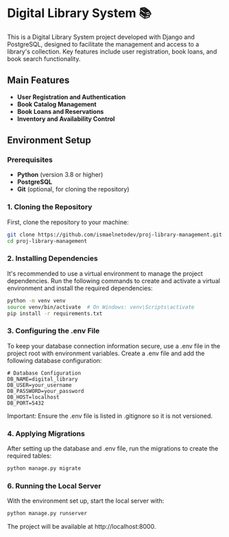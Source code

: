 # Digital Library System 📚

This is a Digital Library System project developed with Django and PostgreSQL, designed to facilitate the management and access to a library's collection. Key features include user registration, book loans, and book search functionality.

## Main Features

- **User Registration and Authentication**
- **Book Catalog Management**
- **Book Loans and Reservations**
- **Inventory and Availability Control**

## Environment Setup

### Prerequisites

- **Python** (version 3.8 or higher)
- **PostgreSQL**
- **Git** (optional, for cloning the repository)

### 1. Cloning the Repository

First, clone the repository to your machine:

```bash
git clone https://github.com/ismaelnetodev/proj-library-management.git
cd proj-library-management
```

### 2. Installing Dependencies
It's recommended to use a virtual environment to manage the project dependencies. Run the following commands to create and activate a virtual environment and install the required dependencies:
```bash
python -m venv venv
source venv/bin/activate  # On Windows: venv\Scripts\activate
pip install -r requirements.txt
```

### 3. Configuring the .env File
To keep your database connection information secure, use a .env file in the project root with environment variables. Create a .env file and add the following database configuration:
```plaintext
# Database Configuration
DB_NAME=digital_library
DB_USER=your_username
DB_PASSWORD=your_password
DB_HOST=localhost
DB_PORT=5432
```
Important: Ensure the .env file is listed in .gitignore so it is not versioned.

### 4. Applying Migrations
After setting up the database and .env file, run the migrations to create the required tables:
```bash
python manage.py migrate
```

### 6. Running the Local Server
With the environment set up, start the local server with:
```bash
python manage.py runserver
```
The project will be available at http://localhost:8000.
